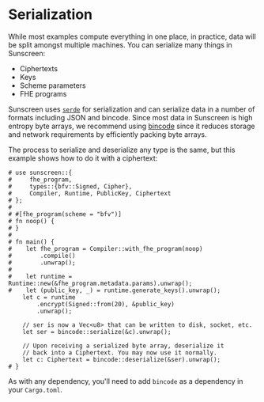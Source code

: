 # Serialization
While most examples compute everything in one place, in practice, data will be split amongst multiple machines. You can serialize many things in Sunscreen:
* Ciphertexts
* Keys
* Scheme parameters
* FHE programs

Sunscreen uses [`serde`](https://serde.rs/) for serialization and can serialize data in a number of formats including JSON and bincode. Since most data in Sunscreen is high entropy byte arrays, we recommend using [bincode](https://docs.rs/bincode/1.3.3/bincode/) since it reduces storage and network requirements by efficiently packing byte arrays.

The process to serialize and deserialize any type is the same, but this example shows how to do it with a ciphertext:
```rust,no_run
# use sunscreen::{
#     fhe_program,
#     types::{bfv::Signed, Cipher},
#     Compiler, Runtime, PublicKey, Ciphertext
# };
#
# #[fhe_program(scheme = "bfv")]
# fn noop() {
# }
#
# fn main() {
#    let fhe_program = Compiler::with_fhe_program(noop)
#        .compile()
#        .unwrap();
#
#    let runtime = Runtime::new(&fhe_program.metadata.params).unwrap();
#    let (public_key, _) = runtime.generate_keys().unwrap();
    let c = runtime
        .encrypt(Signed::from(20), &public_key)
        .unwrap();

    // ser is now a Vec<u8> that can be written to disk, socket, etc.
    let ser = bincode::serialize(&c).unwrap();

    // Upon receiving a serialized byte array, deserialize it
    // back into a Ciphertext. You may now use it normally.
    let c: Ciphertext = bincode::deserialize(&ser).unwrap();
# }
```

As with any dependency, you'll need to add `bincode` as a dependency in your `Cargo.toml`.
